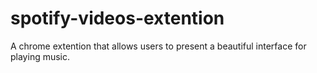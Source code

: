 # spotify-videos-extention
A chrome extention that allows users to present a beautiful interface for playing music.
